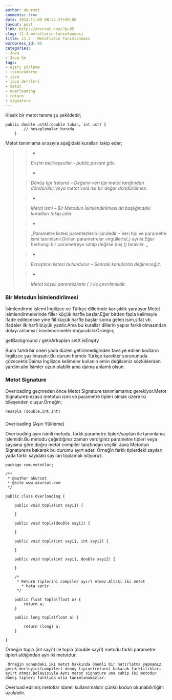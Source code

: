 ```yaml
---
author: akursat
comments: true
date: 2014-11-08 08:22:27+00:00
layout: post
link: http://akursat.com/?p=85
slug: 11-3-metotlarin-tanimlanmasi
title: 11.3 - Metotların Tanımlanması
wordpress_id: 85
categories:
- Java
- Java Se
tags:
- aşırı yükleme
- isimlendirme
- java
- java dersleri
- metot
- overloading
- return
- signature
---
```


Klasik bir metot tanımı şu şekildedir;





    
    public double ustAl(double taban, int ust) {
    		// hesaplamalar burada
        }




Metot tanımlama sırasıyla aşağıdaki kuralları takip eder;





<blockquote>

> 
> 
	
>   * 

> 
> _Erişim belirleyeciler - public,private gibi._
> 
> 

> 
	
>   * 

> 
> _Dönüş tipi (return) – Değerin veri tipi metot tarafından döndürülür.Veya metot void ise bir değer döndürülmez._
> 
> 

> 
	
>   * 

> 
> _Metot ismi – Bir Metodun İsimlendirilmesi alt başlığındaki kurallları takip eder._
> 
> 

> 
	
>   * 

> 
> _Parametre listesi parentezlerin içindedir – Veri tipi ve parametre ismi tanımlanır.Girilen parametreler virgüllerle(,) ayrılır.Eğer herhangi bir parametreye sahip değilse boş () bırakılır. _
> 
> 

> 
	
>   * 

> 
> _Exception listesi bulundurur – Sonraki konularda değineceğiz._
> 
> 

> 
	
>   * 

> 
> _Metot köşeli parentezlerle { } ile çevrilmelidir._
> 
> 

> 

</blockquote>




### Bir Metodun İsimlendirilmesi




İsimlendirme işlemi İngilizce ve Türkçe dillerinde karışıklık yaratıyor.Metot isimlendirmelerinde fiiler küçük harfle başlar.Eğer birden fazla kelimeyle ifade edilecekse yine fiil küçük harfle başlar sonra gelen isim,sıfat vb. Ifadeler ilk harfi büyük yazılır.Ama bu kurallar dillerin yapısı farklı olmasından dolayı anlamsız isimlendirmeler doğurabilir.Örneğin;




getBackground / getirArkaplan
setX
isEmpty




Buna farkli bir öneri yada düzen getirilmediğinden tavsiye edilen kodların İngilizce yazılmasıdır.Bu durum hemde Türkçe karekter sorununuda çözecektir.Daima İngilizce kelimeler kullanın emin değilseniz sözlüklerden yardım alın.İsimler uzun olabilir ama daima anlamlı olsun.





### Metot Signature




Overloading geçmeden önce Metot Signature tanımlamamız gerekiyor.Metot Signature(imzası) metotun ismi ve parametre tipleri olmak üzere iki bileşenden oluşur.Örneğin;




    
    hesapla (double,int,int)




### 
Overloading (Aşırı Yükleme)




Overloading aynı isimli metodu, farklı parametre tipleri/sayıları ile tanımlama işlemidir.Bu metodu çağırdığınız zaman verdiginiz parametre tipleri veya sayısına göre doğru metot compiler tarafından seçilir.
Java Metodun Signaturena bakarak bu durumu ayırt eder.
Örneğin farklı tiplerdeki sayıları yada farklı sayıdaki sayıları toplamak istiyoruz.





    
    package com.metotlar;
    
    /**
     * @author akursat
     * @site www.akursat.com
     */
    
    public class Overloading {
    
    	public void topla(int sayi1) {
    
    	}
    
    	public void topla(double sayi1) {
    
    	}
    
    	public void topla(int sayi1, int sayi2) {
    
    	}
    
    	public void topla(int sayi1, double sayi2) {
    
    	}
    
    	/*
    	 * Return tiplerini compiler ayırt etmez.Altaki iki metot
           * hata verir.
    	 */
    
    	public float topla(float a) {
    		return a;
    	}
    
    	public long topla(float a) {
    
    		return (long) a;
    	}
    
    }





Örneğin topla (int sayi1) ile topla (double sayi1) metodu farklı parametre tipleri aldığından ayrı iki metotdur.


     Örneğin sonundaki iki metot hakkında önemli bir hatırlatma yapmamız gerek derleyici(compiler) dönüş tipine(return) bakarak farklılıkları ayırt etmez.Dolayısıyla Aynı metot signature una sahip iki metodun dönüş tipleri farklıda olsa tanımlanamazlar.


Overload edilmiş metotlar idareli kullanılmalıdır çünkü kodun okunabilirliğini azalabilir.







